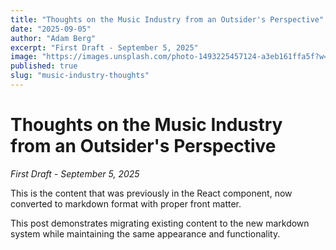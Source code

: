 ```yaml
---
title: "Thoughts on the Music Industry from an Outsider's Perspective"
date: "2025-09-05"
author: "Adam Berg"
excerpt: "First Draft - September 5, 2025"
image: "https://images.unsplash.com/photo-1493225457124-a3eb161ffa5f?w=400&h=400&fit=crop&crop=center"
published: true
slug: "music-industry-thoughts"
---
```


# Thoughts on the Music Industry from an Outsider's Perspective

*First Draft - September 5, 2025*

This is the content that was previously in the React component, now converted to markdown format with proper front matter.

This post demonstrates migrating existing content to the new markdown system while maintaining the same appearance and functionality.